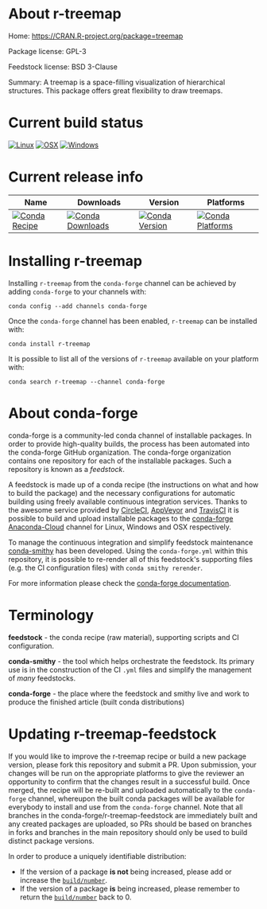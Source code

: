 About r-treemap
===============

Home: https://CRAN.R-project.org/package=treemap

Package license: GPL-3

Feedstock license: BSD 3-Clause

Summary: A treemap is a space-filling visualization of hierarchical structures. This package offers great flexibility to draw treemaps.



Current build status
====================

[![Linux](https://img.shields.io/circleci/project/github/conda-forge/r-treemap-feedstock/master.svg?label=Linux)](https://circleci.com/gh/conda-forge/r-treemap-feedstock)
[![OSX](https://img.shields.io/travis/conda-forge/r-treemap-feedstock/master.svg?label=macOS)](https://travis-ci.org/conda-forge/r-treemap-feedstock)
[![Windows](https://img.shields.io/appveyor/ci/conda-forge/r-treemap-feedstock/master.svg?label=Windows)](https://ci.appveyor.com/project/conda-forge/r-treemap-feedstock/branch/master)

Current release info
====================

| Name | Downloads | Version | Platforms |
| --- | --- | --- | --- |
| [![Conda Recipe](https://img.shields.io/badge/recipe-r--treemap-green.svg)](https://anaconda.org/conda-forge/r-treemap) | [![Conda Downloads](https://img.shields.io/conda/dn/conda-forge/r-treemap.svg)](https://anaconda.org/conda-forge/r-treemap) | [![Conda Version](https://img.shields.io/conda/vn/conda-forge/r-treemap.svg)](https://anaconda.org/conda-forge/r-treemap) | [![Conda Platforms](https://img.shields.io/conda/pn/conda-forge/r-treemap.svg)](https://anaconda.org/conda-forge/r-treemap) |

Installing r-treemap
====================

Installing `r-treemap` from the `conda-forge` channel can be achieved by adding `conda-forge` to your channels with:

```
conda config --add channels conda-forge
```

Once the `conda-forge` channel has been enabled, `r-treemap` can be installed with:

```
conda install r-treemap
```

It is possible to list all of the versions of `r-treemap` available on your platform with:

```
conda search r-treemap --channel conda-forge
```


About conda-forge
=================

conda-forge is a community-led conda channel of installable packages.
In order to provide high-quality builds, the process has been automated into the
conda-forge GitHub organization. The conda-forge organization contains one repository
for each of the installable packages. Such a repository is known as a *feedstock*.

A feedstock is made up of a conda recipe (the instructions on what and how to build
the package) and the necessary configurations for automatic building using freely
available continuous integration services. Thanks to the awesome service provided by
[CircleCI](https://circleci.com/), [AppVeyor](https://www.appveyor.com/)
and [TravisCI](https://travis-ci.org/) it is possible to build and upload installable
packages to the [conda-forge](https://anaconda.org/conda-forge)
[Anaconda-Cloud](https://anaconda.org/) channel for Linux, Windows and OSX respectively.

To manage the continuous integration and simplify feedstock maintenance
[conda-smithy](https://github.com/conda-forge/conda-smithy) has been developed.
Using the ``conda-forge.yml`` within this repository, it is possible to re-render all of
this feedstock's supporting files (e.g. the CI configuration files) with ``conda smithy rerender``.

For more information please check the [conda-forge documentation](https://conda-forge.org/docs/).

Terminology
===========

**feedstock** - the conda recipe (raw material), supporting scripts and CI configuration.

**conda-smithy** - the tool which helps orchestrate the feedstock.
                   Its primary use is in the construction of the CI ``.yml`` files
                   and simplify the management of *many* feedstocks.

**conda-forge** - the place where the feedstock and smithy live and work to
                  produce the finished article (built conda distributions)


Updating r-treemap-feedstock
============================

If you would like to improve the r-treemap recipe or build a new
package version, please fork this repository and submit a PR. Upon submission,
your changes will be run on the appropriate platforms to give the reviewer an
opportunity to confirm that the changes result in a successful build. Once
merged, the recipe will be re-built and uploaded automatically to the
`conda-forge` channel, whereupon the built conda packages will be available for
everybody to install and use from the `conda-forge` channel.
Note that all branches in the conda-forge/r-treemap-feedstock are
immediately built and any created packages are uploaded, so PRs should be based
on branches in forks and branches in the main repository should only be used to
build distinct package versions.

In order to produce a uniquely identifiable distribution:
 * If the version of a package **is not** being increased, please add or increase
   the [``build/number``](https://conda.io/docs/user-guide/tasks/build-packages/define-metadata.html#build-number-and-string).
 * If the version of a package **is** being increased, please remember to return
   the [``build/number``](https://conda.io/docs/user-guide/tasks/build-packages/define-metadata.html#build-number-and-string)
   back to 0.
